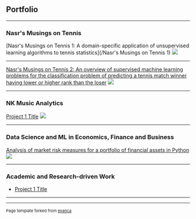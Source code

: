 ## Portfolio

---

### Nasr's Musings on Tennis

[Nasr's Musings on Tennis 1: A domain-specific application of unsupervised learning algorithms to tennis statistics](/Nasr's Musings on Tennis 1)
<img src="images/dummy_thumbnail.jpg?raw=true"/>

---
[Nasr's Musings on Tennis 2: An overview of supervised machine learning problems for the classification problem of predicting a tennis match winner having lower or higher rank than the loser](/pdf/sample_presentation.pdf)
<img src="images/dummy_thumbnail.jpg?raw=true"/>

---

### NK Music Analytics

[Project 1 Title](/sample_page)
<img src="images/dummy_thumbnail.jpg?raw=true"/>

---

### Data Science and ML in Economics, Finance and Business

[Analysis of market risk measures for a portfolio of financial assets in Python](/sample_page)
<img src="images/dummy_thumbnail.jpg?raw=true"/>

---

### Academic and Research-driven Work

- [Project 1 Title](http://example.com/)

---


---
<p style="font-size:11px">Page template forked from <a href="https://github.com/evanca/quick-portfolio">evanca</a></p>
<!-- Remove above link if you don't want to attibute -->

